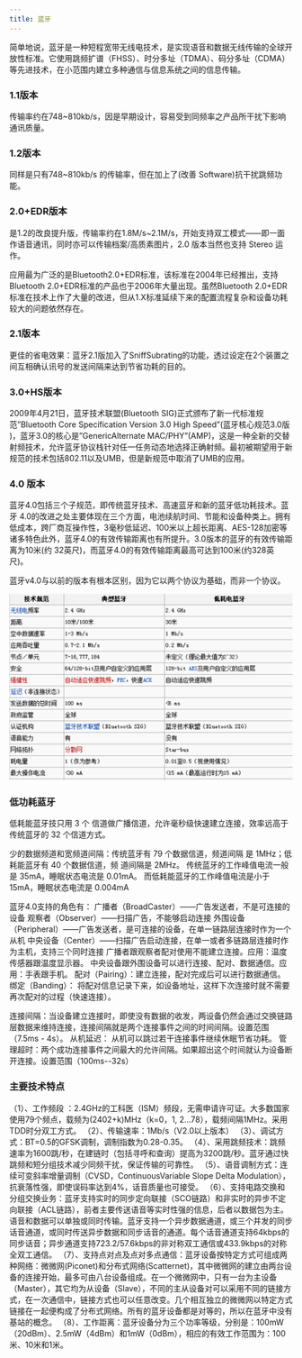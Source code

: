 ```yaml
---
title: 蓝牙
---
```


简单地说，蓝牙是一种短程宽带无线电技术，是实现语音和数据无线传输的全球开放性标准。它使用跳频扩谱（FHSS）、时分多址（TDMA）、码分多址（CDMA）等先进技术，在小范围内建立多种通信与信息系统之间的信息传输。

### 1.1版本

传输率约在748~810kb/s，因是早期设计，容易受到同频率之产品所干扰下影响通讯质量。

### 1.2版本

同样是只有748~810kb/s 的传输率，但在加上了(改善 Software)抗干扰跳频功能。

### 2.0+EDR版本

是1.2的改良提升版，传输率约在1.8M/s~2.1M/s，开始支持双工模式——即一面作语音通讯，同时亦可以传输档案/高质素图片，2.0 版本当然也支持 Stereo 运作。

应用最为广泛的是Bluetooth2.0+EDR标准，该标准在2004年已经推出，支持Bluetooth 2.0+EDR标准的产品也于2006年大量出现。虽然Bluetooth 2.0+EDR标准在技术上作了大量的改进，但从1.X标准延续下来的配置流程复杂和设备功耗较大的问题依然存在。

### 2.1版本

更佳的省电效果：蓝牙2.1版加入了SniffSubrating的功能，透过设定在2个装置之间互相确认讯号的发送间隔来达到节省功耗的目的。

### 3.0+HS版本

2009年4月21日，蓝牙技术联盟(Bluetooth SIG)正式颁布了新一代标准规范”Bluetooth Core Specification Version 3.0 High Speed”(蓝牙核心规范3.0版 )，蓝牙3.0的核心是”GenericAlternate MAC/PHY”(AMP)，这是一种全新的交替射频技术，允许蓝牙协议栈针对任一任务动态地选择正确射频。最初被期望用于新规范的技术包括802.11以及UMB，但是新规范中取消了UMB的应用。

### 4.0 版本

蓝牙4.0包括三个子规范，即传统蓝牙技术、高速蓝牙和新的蓝牙低功耗技术。蓝牙 4.0的改进之处主要体现在三个方面，电池续航时间、节能和设备种类上。拥有低成本，跨厂商互操作性，3毫秒低延迟、100米以上超长距离、AES-128加密等诸多特色此外，蓝牙4.0的有效传输距离也有所提升。3.0版本的蓝牙的有效传输距离为10米(约 32英尺)，而蓝牙4.0的有效传输距离最高可达到100米(约328英尺)。

蓝牙v4.0与以前的版本有根本区别，因为它以两个协议为基础，而非一个协议。

[![sites](BTLE/1.png)](https://www.qitas.cn) 

### 低功耗蓝牙

低耗能蓝牙技只用 3 个 信道做广播信道，允许毫秒级快速建立连接，效率远高于传统蓝牙的 32 个信道方式。

少的数据频道和宽频道间隔：传统蓝牙有 79 个数据信道，频道间隔 是 1MHz；低耗能蓝牙有 40 个数据信道，频 道间隔是 2MHz。
传统蓝牙的工作峰值电流一般是 35mA，睡眠状态电流是 0.01mA。
而低耗能蓝牙的工作峰值电流是小于 15mA，睡眠状态电流是 0.004mA


蓝牙4.0支持的角色有：
广播者（BroadCaster）——广告发送者，不是可连接的设备
观察者（Observer）——扫描广告，不能够启动连接
外围设备（Peripheral）——广告发送者，是可连接的设备，在单一链路层连接时作为一个从机
中央设备（Center）——扫描广告启动连接，在单一或者多链路层连接时作为主机，支持三个同时连接
广播者跟观察者配对使用不能建立连接。应用：温度传感器跟温度显示器。
中央设备跟外围设备可以进行连接、配对、数据通信。应用：手表跟手机。
配对（Pairing）：建立连接，配对完成后可以进行数据通信。
绑定（Banding）： 将配对信息记录下来，如设备地址，这样下次连接时就不需要再次配对的过程（快速连接）。

连接间隔：当设备建立连接时，即使没有数据的收发，两设备仍然会通过交换链路层数据来维持连接，连接间隔就是两个连接事件之间的时间间隔。设置范围（7.5ms - 4s）。
从机延迟： 从机可以跳过若干连接事件继续休眠节省功耗。
管理超时：两个成功连接事件之间最大的允许间隔。如果超出这个时间就认为设备断开连接。设置范围（100ms--32s）


### 主要技术特点

（1）、工作频段 ：2.4GHz的工科医（ISM）频段，无需申请许可证。大多数国家使用79个频点，载频为(2402+k)MHz（k=0，1, 2…78），载频间隔1MHz。采用TDD时分双工方式。 
（2）、传输速率：1Mb/s（V2.0以上版本） 
（3）、调试方式：BT=0.5的GFSK调制，调制指数为0.28-0.35。 
（4）、采用跳频技术：跳频速率为1600跳/秒，在建链时（包括寻呼和查询）提高为3200跳/秒。蓝牙通过快跳频和短分组技术减少同频干扰，保证传输的可靠性。 
（5）、语音调制方式：连续可变斜率增量调制（CVSD，ContinuousVariable Slope Delta Modulation），抗衰落性强，即使误码率达到4%，话音质量也可接受。 
（6）、支持电路交换和分组交换业务：蓝牙支持实时的同步定向联接（SCO链路）和非实时的异步不定向联接（ACL链路），前者主要传送语音等实时性强的信息，后者以数据包为主。语音和数据可以单独或同时传输。蓝牙支持一个异步数据通道，或三个并发的同步话音通道，或同时传送异步数据和同步话音的通道。每个话音通道支持64kbps的同步话音；异步通道支持723.2/57.6kbps的非对称双工通信或433.9kbps的对称全双工通信。 
（7）、支持点对点及点对多点通信：蓝牙设备按特定方式可组成两种网络：微微网(Piconet)和分布式网络(Scatternet)，其中微微网的建立由两台设备的连接开始，最多可由八台设备组成。在一个微微网中，只有一台为主设备（Master），其它均为从设备（Slave），不同的主从设备对可以采用不同的链接方式，在一次通信中，链接方式也可以任意改变。几个相互独立的微微网以特定方式链接在一起便构成了分布式网络。所有的蓝牙设备都是对等的，所以在蓝牙中没有基站的概念。 
（8）、工作距离：蓝牙设备分为三个功率等级，分别是：100mW（20dBm）、2.5mW（4dBm）和1mW（0dBm），相应的有效工作范围为：100米、10米和1米。
